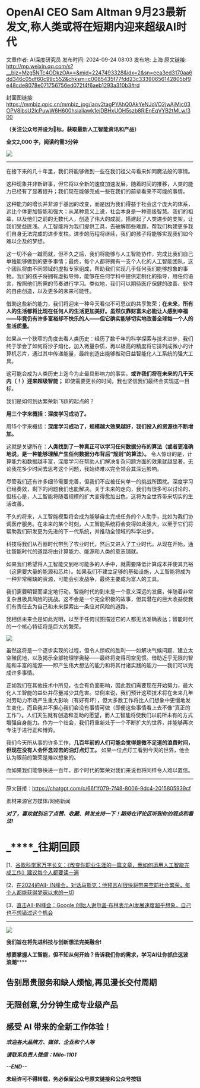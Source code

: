 # OpenAI CEO Sam Altman 9月23最新发文,称人类或将在短期内迎来超级AI时代

文章作者: AI深度研究员
发布时间: 2024-09-24 08:03
发布地: 上海
原文链接: http://mp.weixin.qq.com/s?__biz=Mzg5NTc4ODkzOA==&mid=2247493328&idx=2&sn=eea3ed3170aa6dd346c05df60c99c552&chksm=c0085435f77fdd23c33390656142805bf9e48cde8078e071756756ed072f4f6aeb1293a310b3#rd

封面图链接: https://mmbiz.qpic.cn/mmbiz_jpg/iaqv2tagPYAhQ0AkYeNJoVO2jwAjMic03OPV8ibsU2IcPuwW6H600hsialiawk1ejDBHxUOH5szb8RlEnEqVYB2tMLw/300

**（关注公众号并设为🌟标，获取最新人工智能资讯和产品）**

**全文2,000 字，阅读约需3分钟**

![](https://mmbiz.qpic.cn/mmbiz_png/iaqv2tagPYAhQ0AkYeNJoVO2jwAjMic03OJeVghX6GN1c6Eh4MclqFy2ribBgDruia0gRiaJ8ENVCArq6Tf2Vq9LUPw/640?wx_fmt=png&from=appmsg)

****

在接下来的几十年里，我们将能够做到一些在我们祖父母看来如同魔法般的事情。

这种现象并非新鲜事，但它将以全新的速度加速发展。随着时间的推移，人类的能力已经有了显著提升；我们现在能够完成一些在我们的前辈看来不可能的事情。

这种能力的增长并非源于基因的改变，而是因为我们得益于社会这个庞大的体系，远比个体更加智能和强大；从某种意义上说，社会本身是一种高级智慧。我们的祖辈，以及他们之前的无数代人，创造了伟大的成就，搭建起了人类进步的支架，让我们受益匪浅。人工智能将为我们提供工具，去破解那些难题，帮我们构建更多我们自身无法完成的进步支柱。进步的历程将继续，我们的孩子将能够实现我们如今难以企及的梦想。

这一切不会一蹴而就，但不久之后，我们将能够与人工智能协作，完成比我们自己单独能够做到的更多事情；最终，每个人都将拥有一支个人化的人工智能团队，这个团队将由不同领域的虚拟专家组成，帮助我们实现几乎任何我们能够想象的事物。我们的孩子将拥有虚拟导师，能够在任何学科中提供定制化的指导，用任何语言，按照他们所需的节奏进行学习。类似地，我们可以期待医疗保健的改善、软件的自由创造，以及更多的未来可能性。

借助这些新的能力，我们将迎来一种今天看似不可思议的共享繁荣；**在未来，所有人的生活都将比现在任何人的生活更加美好。虽然仅靠财富未必能让人感到幸福——毕竟仍有许多富裕却不快乐的人——但它确实能够切实地改善全球每一个人的生活质量。**

如果从一个狭窄的角度去看人类历史：经历了数千年的科学探索与技术进步，我们终于学会了如何将沙子熔化，加入微量杂质，再以极高的精度将它排列成微小的计算机芯片，通过其中传递能量，最终创造出能够推动日益智能化人工系统的强大工具。

这可能会成为人类历史上迄今为止最具影响力的事实。**或许我们将在未来的几千天内（！）迎来超级智能；** 即使需要更长的时间，我也坚信我们最终会实现这一目标。

我们是如何到达繁荣新飞跃的起点的？

**用三个字来概括：深度学习成功了。**

用15个字来概括：**深度学习成功了，规模越大效果越好，我们投入的资源也不断增加。**

这就是关键所在：**人类找到了一种真正可以学习任何数据分布的算法（或者更准确地说，是一种能够理解产生任何数据分布背后“规则”的算法）。**
令人惊讶的是，计算能力和数据越丰富，深度学习在帮助人们解决复杂问题方面的效果就越显著。无论我花多少时间去思考这个问题，我始终难以完全领会其深远影响。

尽管我们还有许多细节需要完善，但我们不应被任何单一的挑战所困扰。深度学习已经奏效，剩下的问题我们也能解决。关于未来的走向，我们有很多可以讨论的，但核心是，人工智能将随着规模的扩大变得愈加出色，这将为全世界带来切实的生活改善。

不久的将来，人工智能模型将会成为能够自主完成任务的个人助手，比如为我们协调医疗服务。在未来的某个时刻，人工智能系统将会变得如此强大，以至于它们将帮助我们研发更为先进的下一代系统，并推动全领域的科学进步。

科技将我们从石器时代带到了农业时代，然后又进入了工业时代。从现在开始，通往智能时代的道路将由计算能力、能源和人类的意志铺就。

如果我们希望将人工智能交到尽可能多的人手中，就需要降低计算成本并使其充裕（这需要大量的能源和芯片）。如果我们不建立足够的基础设施，人工智能将成为一种非常稀缺的资源，可能会引发战争，最终主要成为富人的工具。

我们需要明智而坚定地行动。智能时代的到来是一个意义深远的发展，伴随着非常复杂且极具风险的挑战。这不会是一个完全积极的故事，但其潜在的巨大收益使我们有责任去为自己和未来探索出一条应对风险的道路。

我相信未来会是如此光明，以至于任何试图描述它的人都无法准确表达；智能时代的一个核心特征将是巨大的繁荣。

  

![](https://mmbiz.qpic.cn/mmbiz_png/iaqv2tagPYAhQ0AkYeNJoVO2jwAjMic03O5FRh1dk8daZwUP4vxhO3KwmUXk5kibxnib59YvAZtA3w46oGdyFjuhfg/640?wx_fmt=png&from=appmsg)

虽然这将是一个逐步实现的过程，但令人惊叹的胜利——如解决气候问题、建立太空殖民地，以及揭示全部物理学奥秘——最终将变得司空见惯。借助近乎无限的智能和丰富的能源——即产生伟大想法的能力和将其付诸实践的能力——我们可以完成许多事情。

正如我们在其他技术中所见，也会有负面影响，因此我们需要现在开始努力，最大化人工智能的益处并尽量减少其危害。举例来说，我们预计这项技术将在未来几年对劳动力市场产生重大影响（有好有坏），但大多数工作将比人们想象中更慢地发生变化，而且我并不担心我们会没有事情可做（即便这些事情看上去不像“真正的工作”）。人们天生就有创造和互助的愿望，而人工智能将使我们以前所未有的方式增强自身能力。作为一个社会，我们将重新处于一个不断扩大的世界，并能够再次专注于进行正和博弈。

我们今天所从事的许多工作，**几百年前的人们可能会觉得是微不足道的浪费时间，但现在没有人会怀念过去的油灯点灯工。**
如果一位点灯工看到今天的世界，他会认为眼前的繁荣是难以想象的。

而如果我们能够快进一百年，那个时代的繁荣对我们来说也将同样令人难以置信。

  

* * *

原文链接：https://chatgpt.com/c/66f1f079-7f48-8006-9dc4-2015805939cf

素材来源官方媒体/网络新闻

 _**对了，喜欢就别忘了点赞、收藏、转发支持一下！期待在评论区听到你的观点和看法!**_

# _****_往期回顾

[1、[谷歌科学家万字长文：《改变你职业生涯的一篇文章，我如何运用人工智能完成工作》建议每个人都要读一遍](https://mp.weixin.qq.com/s?__biz=Mzg5NTc4ODkzOA==&mid=2247492545&idx=1&sn=30a776a558684e216b52fb4d74a13fdc&chksm=c0085124f77fd832b651e3e1b44461528467cd3674c0259522e755540b1e8847297fc537c9c1&scene=21#wechat_redirect)

[2、[在2024的AII-
IN峰会，对话马斯克：他预言AI很快将带来空前社会繁荣，每个人都能获得梦寐以求的一切](https://mp.weixin.qq.com/s?__biz=Mzg5NTc4ODkzOA==&mid=2247493089&idx=1&sn=4785998e38081a067300d927d0a3b9fa&chksm=c0085704f77fde124962232f9347ce0e81f6e6ca14807c31b8a2e048a9f95dd9116df8819fc1&scene=21#wechat_redirect)

[3、[直击AII-IN峰会：Google
创始人谢尔盖·布林表示AI发展速度超乎想象，自己也不想错过这个机会](https://mp.weixin.qq.com/s?__biz=Mzg5NTc4ODkzOA==&mid=2247493089&idx=2&sn=f23570ae1d6e0a33cd07ea8a5a66dd05&chksm=c0085704f77fde1253a8dccbfedf02b00d9ab251d532a6121a95c433d34926217e1550b2c940&scene=21#wechat_redirect)

* * *

![](https://mmbiz.qpic.cn/mmbiz_png/iaqv2tagPYAhtRhTOjz2QwH4dIlC3YUcYbaicMEwjqQqh06Yhdd7EH3r9wiaMRArLz0a6Zhx6uiaUD7hguPfbY0nAg/640?wx_fmt=png&from=appmsg)

**我们旨在将先进科技与创新想法完美融合!**

**想要掌握人工智能，但不知从何开始？告诉我们你的需求，学习AI让你抓住这波浪潮******

## 告别昂贵服务和缺人烦恼,再见漫长交付周期

##  无限创意,分分钟生成专业级产品

## 感受 AI 带来的全新工作体验！

 _**欢迎各大品牌方、媒体、企业和个人等**_

 _**请联系负责人微信：Milo-1101**_

 _**\--END--**_

  

****未经许可不得转载，务必保留公众号原文链接和公众号按钮****

